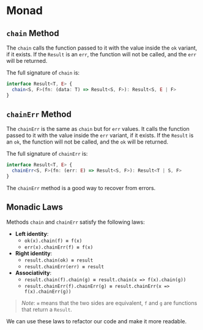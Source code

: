 # Monad

## `chain` Method

The `chain` calls the function passed to it with the value inside the `ok` variant,
if it exists. If the `Result` is an `err`, the function will not be called, and the
`err` will be returned.

The full signature of `chain` is:

```typescript
interface Result<T, E> {
  chain<S, F>(fn: (data: T) => Result<S, F>): Result<S, E | F>
}
```

## `chainErr` Method

The `chainErr` is the same as `chain` but for `err` values.
It calls the function passed to it with the value inside the `err` variant, if it exists.
If the `Result` is an `ok`, the function will not be called, and the `ok` will be returned.

The full signature of `chainErr` is:

```typescript
interface Result<T, E> {
  chainErr<S, F>(fn: (err: E) => Result<S, F>): Result<T | S, F>
}
```

The `chainErr` method is a good way to recover from errors.

## Monadic Laws

Methods `chain` and `chainErr` satisfy the following laws:

- **Left identity**:
  - `ok(x).chain(f) ≡ f(x)`
  - `err(x).chainErr(f) ≡ f(x)`
- **Right identity**:
  - `result.chain(ok) ≡ result`
  - `result.chainErr(err) ≡ result`
- **Associativity**:
  - `result.chain(f).chain(g) ≡ result.chain(x => f(x).chain(g))`
  - `result.chainErr(f).chainErr(g) ≡ result.chainErr(x => f(x).chainErr(g))`

> *Note*: `≡` means that the two sides are equivalent, `f` and `g` are functions
that return a `Result`.

We can use these laws to refactor our code and make it more readable.
